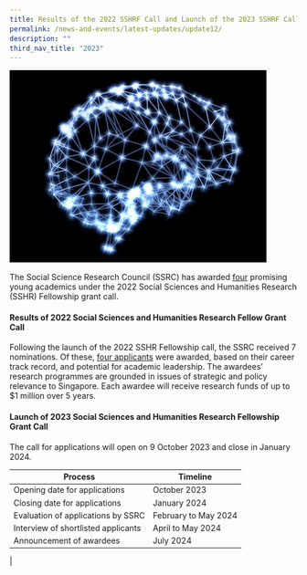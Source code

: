 ```yaml
---
title: Results of the 2022 SSHRF Call and Launch of the 2023 SSHRF Call
permalink: /news-and-events/latest-updates/update12/
description: ""
third_nav_title: "2023"
---
```

![](/images/updates4.jpg)

The Social Science Research Council (SSRC) has awarded [four](https://www.ssrc.edu.sg/grant-recipients/2022/sshrf2022/) promising young academics under the 2022 Social Sciences and Humanities Research (SSHR) Fellowship grant call.

#### **Results of 2022 Social Sciences and Humanities Research Fellow Grant Call**
Following the launch of the 2022 SSHR Fellowship call, the SSRC received 7 nominations. Of these, [four applicants](https://www.ssrc.edu.sg/grant-recipients/2022/sshrf2022/) were awarded, based on their career track record, and potential for academic leadership. The awardees’ research programmes are grounded in issues of strategic and policy relevance to Singapore. Each awardee will receive research funds of up to $1 million over 5 years.

#### **Launch of 2023 Social Sciences and Humanities Research Fellowship Grant Call**
The call for applications will open on 9 October 2023 and close in January 2024.

|  Process |   Timeline  |
|---|---|
|  Opening date for applications |   October 2023 |
|  Closing date for applications |   January 2024 |
|  Evaluation of applications by SSRC |   February to May 2024  |
|  Interview of shortlisted applicants |   April to May 2024 |
|  Announcement of awardees |   July 2024 |
|